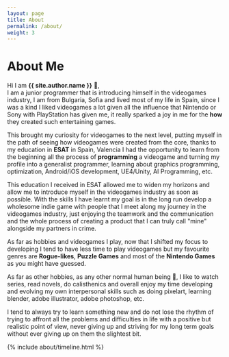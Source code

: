 ```yaml
---
layout: page
title: About
permalink: /about/
weight: 3
---
```


# **About Me**

Hi I am **{{ site.author.name }}** :wave:,<br>
I am a junior programmer that is introducing himself in the videogames industry, I am from Bulgaria, Sofia and lived most of my life in Spain, since I was a kind I liked videogames a lot given all the influence that Nintendo or Sony with PlayStation has given me, it really sparked a joy in me for the **how** they created such entertaining games.

This brought my curiosity for videogames to the next level, putting myself in the path of seeing how videogames were created from the core, thanks to my education in **ESAT** in Spain, Valencia I had the opportunity to learn from the beginning all the process of **programming** a videogame and turning my profile into a generalist programmer, learning about graphics programming, optimization, Android/iOS development, UE4/Unity, AI Programming, etc.

This education I received in ESAT allowed me to widen my horizons and allow me to introduce myself in the videogames industry as soon as possible. With the skills I have learnt my goal is in the long run develop a wholesome indie game with people that I meet along my journey in the videogames industry, just enjoying the teamwork and the communication and the whole process of creating a product that I can truly call "mine" alongside my partners in crime.

As far as hobbies and videogames I play, now that I shifted my focus to developing I tend to have less time to play videogames but my favourite genres are **Rogue-likes**, **Puzzle Games** and most of the **Nintendo Games** as you might have guessed.

As far as other hobbies, as any other normal human being :robot:, I like to watch series, read novels, do calisthenics and overall enjoy my time developing and evolving my own interpersonal skills such as doing pixelart, learning blender, adobe illustrator, adobe photoshop, etc.

I tend to always try to learn something new and do not lose the rhythm of trying to affront all the problems and difficulties in life with a positive but realistic point of view, never giving up and striving for my long term goals without ever giving up on them the slightest bit.




<div class="row">
{% include about/timeline.html %}
</div>